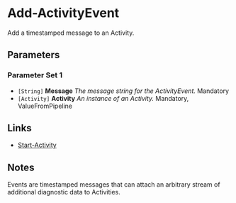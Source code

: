 # Add-ActivityEvent

Add a timestamped message to an Activity.

## Parameters

### Parameter Set 1

- `[String]` **Message** _The message string for the ActivityEvent._ Mandatory
- `[Activity]` **Activity** _An instance of an Activity._ Mandatory, ValueFromPipeline

## Links

- [Start-Activity](Start-Activity.md)

## Notes

Events are timestamped messages that can attach an arbitrary stream of additional diagnostic data to Activities.
